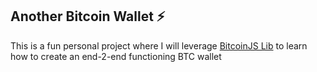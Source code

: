 ## Another Bitcoin Wallet ⚡️

This is a fun personal project where I will leverage [BitcoinJS Lib](https://github.com/bitcoinjs/bitcoinjs-lib) to learn how to create an end-2-end functioning BTC wallet 
